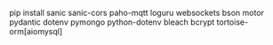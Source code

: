 pip install sanic sanic-cors paho-mqtt loguru websockets bson motor pydantic dotenv pymongo python-dotenv bleach bcrypt tortoise-orm[aiomysql]